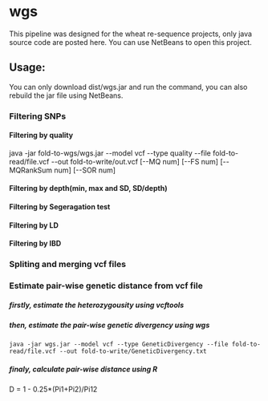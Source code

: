 # wgs
This pipeline was designed for the wheat re-sequence projects, only java source code are posted here. You can use NetBeans to open this project.
## Usage:
You can only download dist/wgs.jar and run the command, you can also rebuild the jar file using NetBeans.
### Filtering SNPs
#### Filtering by quality
java -jar fold-to-wgs/wgs.jar --model vcf --type quality --file fold-to-read/file.vcf --out fold-to-write/out.vcf [--MQ num] [--FS num] [--MQRankSum num] [--SOR num]
#### Filtering by depth(min, max and SD, SD/depth)
#### Filtering by Segeragation test

#### Filtering by LD

#### Filtering by IBD

### Spliting and merging vcf files
### Estimate pair-wise genetic distance from vcf file
##### firstly, estimate the heterozygousity using vcftools
##### then, estimate the pair-wise genetic divergency using wgs
    java -jar wgs.jar --model vcf --type GeneticDivergency --file fold-to-read/file.vcf --out fold-to-write/GeneticDivergency.txt
##### finaly, calculate pair-wise distance using R
  D = 1 - 0.25*(Pi1+Pi2)/Pi12
  
